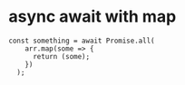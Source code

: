 # async await with map

```
const something = await Promise.all(
    arr.map(some => {
      return (some);
    })
  );
```